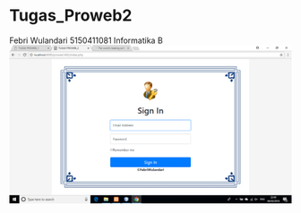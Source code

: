 # Tugas_Proweb2
Febri Wulandari
5150411081
Informatika B
![ss](https://github.com/Febri081/Tugas_Proweb2/blob/master/Tugas_Proweb2/proweb2.png)
